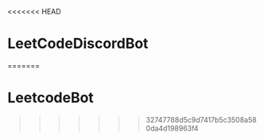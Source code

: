 <<<<<<< HEAD
# LeetCodeDiscordBot
=======
# LeetcodeBot
>>>>>>> 32747788d5c9d7417b5c3508a580da4d198963f4
